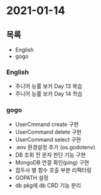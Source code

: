 # 2021-01-14

## 목록

- English
- gogo

### English

- 주니어 능률 보카 Day 13 복습
- 주니어 능률 보카 Day 14 학습

### gogo

- UserCmmand create 구현
- UserCommand delete 구현
- UserCommand select 구현
- .env 환경설정 추가 (os.godotenv)
- DB 조회 전 문자 판단 기능 구현
- MongoDB 연결 확인(ping) 구현
- 접두사 별 함수 호출 부분 리팩터링
- GOPATH 설정
- db pkg에 db CRD 기능 분리
